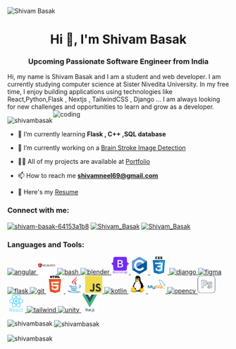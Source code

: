 ![Shivam Basak](https://media.licdn.com/dms/image/D5616AQG8Mvi_tRCjjA/profile-displaybackgroundimage-shrink_200_800/0/1705396092339?e=2147483647&v=beta&t=oUaNhHLSR04XeJCvEuw-oHcNK2RPrGnV2i4VCam3pyk)

<h1 align="center">Hi 👋, I'm Shivam Basak</h1>
<h3 align="center">Upcoming Passionate Software Engineer from India</h3>
Hi, my name is Shivam Basak and I am a student and web developer.
I am currently studying computer science at Sister Nivedita University.
In my free time, I enjoy building  applications using technologies like React,Python,Flask , Nextjs , TailwindCSS , Django ... I am always looking for new challenges and opportunities to learn and grow as a developer.

<img align="right" alt="coding" width="400" src="https://media3.giphy.com/media/VTtANKl0beDFQRLDTh/giphy.gif?cid=ecf05e47ukv3gp6nl149nl75u5zb9t6fsnvbvbj9uf9q9vb3&ep=v1_gifs_search&rid=giphy.gif&ct=g">
<p align="left"> <img src="https://komarev.com/ghpvc/?username=shivambasak&label=Profile%20views&color=0e75b6&style=flat" alt="shivambasak" /> </p>

- 🌱 I’m currently learning **Flask , C++ ,SQL database**

- 🔭 I’m currently working on a [Brain Stroke Image Detection](https://github.com/shivamBasak/Brain-Stroke-Detection)

- 👨‍💻 All of my projects are available at [Portfolio](https://port-folio-git-main-shivambasak.vercel.app/)

- 📫 How to reach me **shivamneel69@gmail.com**

- 📄 Here's my [Resume](https://port-folio-git-main-shivambasak.vercel.app/sas.pdf)

<h3 align="left">Connect with me:</h3>
<p align="left">
<a href="https://linkedin.com/in/shivam-basak-64153a1b8" target="blank"><img align="center" src="https://raw.githubusercontent.com/rahuldkjain/github-profile-readme-generator/master/src/images/icons/Social/linked-in-alt.svg" alt="shivam-basak-64153a1b8" height="30" width="40" /></a>
<a href="https://t.me/Shivam_Basak" target="blank"><img align="center" src="https://imgs.search.brave.com/SipM0D2P5E4HLlJIi4OybpnWpDDIzbFDGTngJtUVnGY/rs:fit:500:0:0/g:ce/aHR0cHM6Ly9wbmdp/bWcuY29tL3VwbG9h/ZHMvdGVsZWdyYW0v/c21hbGwvdGVsZWdy/YW1fUE5HMzQucG5n" alt="Shivam_Basak" height="30" width="40" /></a>
 <a href="mailto:shivamneel69@gmail.com" target="blank"><img align="center" src="https://imgs.search.brave.com/LJW-lGWtQbytdiDjdDUAEddfpF5rXb4fthGlAxzoajA/rs:fit:500:0:0/g:ce/aHR0cHM6Ly9mcmVl/cG5naW1nLmNvbS90/aHVtYi9nbWFpbC82/NjQ4OC1pY29ucy1z/eW1ib2wtY29tcHV0/ZXItZW1haWwtZ21h/aWwtZnJlZS10cmFu/c3BhcmVudC1pbWFn/ZS1ocS10aHVtYi5w/bmc" alt="Shivam_Basak" height="30" width="40" /></a> 
</p>

<h3 align="left">Languages and Tools:</h3>
<p align="left"> <a href="https://angular.io" target="_blank" rel="noreferrer"> <img src="https://angular.io/assets/images/logos/angular/angular.svg" alt="angular" width="40" height="40"/> </a> <a href="https://angular.io" target="_blank" rel="noreferrer"> <img src="https://raw.githubusercontent.com/devicons/devicon/master/icons/angularjs/angularjs-original-wordmark.svg" alt="angularjs" width="40" height="40"/> </a> <a href="https://www.gnu.org/software/bash/" target="_blank" rel="noreferrer"> <img src="https://www.vectorlogo.zone/logos/gnu_bash/gnu_bash-icon.svg" alt="bash" width="40" height="40"/> </a> <a href="https://www.blender.org/" target="_blank" rel="noreferrer"> <img src="https://download.blender.org/branding/community/blender_community_badge_white.svg" alt="blender" width="40" height="40"/> </a> <a href="https://getbootstrap.com" target="_blank" rel="noreferrer"> <img src="https://raw.githubusercontent.com/devicons/devicon/master/icons/bootstrap/bootstrap-plain-wordmark.svg" alt="bootstrap" width="40" height="40"/> </a> <a href="https://www.cprogramming.com/" target="_blank" rel="noreferrer"> <img src="https://raw.githubusercontent.com/devicons/devicon/master/icons/c/c-original.svg" alt="c" width="40" height="40"/> </a> <a href="https://www.w3schools.com/css/" target="_blank" rel="noreferrer"> <img src="https://raw.githubusercontent.com/devicons/devicon/master/icons/css3/css3-original-wordmark.svg" alt="css3" width="40" height="40"/> </a> <a href="https://www.djangoproject.com/" target="_blank" rel="noreferrer"> <img src="https://cdn.worldvectorlogo.com/logos/django.svg" alt="django" width="40" height="40"/> </a> <a href="https://www.figma.com/" target="_blank" rel="noreferrer"> <img src="https://www.vectorlogo.zone/logos/figma/figma-icon.svg" alt="figma" width="40" height="40"/> </a> <a href="https://flask.palletsprojects.com/" target="_blank" rel="noreferrer"> <img src="https://www.vectorlogo.zone/logos/pocoo_flask/pocoo_flask-icon.svg" alt="flask" width="40" height="40"/> </a> <a href="https://git-scm.com/" target="_blank" rel="noreferrer"> <img src="https://www.vectorlogo.zone/logos/git-scm/git-scm-icon.svg" alt="git" width="40" height="40"/> </a> <a href="https://www.w3.org/html/" target="_blank" rel="noreferrer"> <img src="https://raw.githubusercontent.com/devicons/devicon/master/icons/html5/html5-original-wordmark.svg" alt="html5" width="40" height="40"/> </a> <a href="https://www.java.com" target="_blank" rel="noreferrer"> <img src="https://raw.githubusercontent.com/devicons/devicon/master/icons/java/java-original.svg" alt="java" width="40" height="40"/> </a> <a href="https://developer.mozilla.org/en-US/docs/Web/JavaScript" target="_blank" rel="noreferrer"> <img src="https://raw.githubusercontent.com/devicons/devicon/master/icons/javascript/javascript-original.svg" alt="javascript" width="40" height="40"/> </a> <a href="https://kotlinlang.org" target="_blank" rel="noreferrer"> <img src="https://www.vectorlogo.zone/logos/kotlinlang/kotlinlang-icon.svg" alt="kotlin" width="40" height="40"/> </a> <a href="https://www.linux.org/" target="_blank" rel="noreferrer"> <img src="https://raw.githubusercontent.com/devicons/devicon/master/icons/linux/linux-original.svg" alt="linux" width="40" height="40"/> </a> <a href="https://www.mysql.com/" target="_blank" rel="noreferrer"> <img src="https://raw.githubusercontent.com/devicons/devicon/master/icons/mysql/mysql-original-wordmark.svg" alt="mysql" width="40" height="40"/> </a> <a href="https://opencv.org/" target="_blank" rel="noreferrer"> <img src="https://www.vectorlogo.zone/logos/opencv/opencv-icon.svg" alt="opencv" width="40" height="40"/> </a> <a href="https://www.photoshop.com/en" target="_blank" rel="noreferrer"> <img src="https://raw.githubusercontent.com/devicons/devicon/master/icons/photoshop/photoshop-line.svg" alt="photoshop" width="40" height="40"/> </a> <a href="https://reactjs.org/" target="_blank" rel="noreferrer"> <img src="https://raw.githubusercontent.com/devicons/devicon/master/icons/react/react-original-wordmark.svg" alt="react" width="40" height="40"/> </a> <a href="https://tailwindcss.com/" target="_blank" rel="noreferrer"> <img src="https://www.vectorlogo.zone/logos/tailwindcss/tailwindcss-icon.svg" alt="tailwind" width="40" height="40"/> </a> <a href="https://unity.com/" target="_blank" rel="noreferrer"> <img src="https://www.vectorlogo.zone/logos/unity3d/unity3d-icon.svg" alt="unity" width="40" height="40"/> </a> <a href="https://vuejs.org/" target="_blank" rel="noreferrer"> <img src="https://raw.githubusercontent.com/devicons/devicon/master/icons/vuejs/vuejs-original-wordmark.svg" alt="vuejs" width="40" height="40"/> </a> </p>

<p><img align="left" src="https://github-readme-stats.vercel.app/api/top-langs?username=shivambasak&show_icons=true&locale=en&layout=compact" alt="shivambasak" /></p>

<p>&nbsp;<img align="center" src="https://github-readme-stats.vercel.app/api?username=shivambasak&show_icons=true&locale=en" alt="shivambasak" /></p>

<p><img align="center" src="https://github-readme-streak-stats.herokuapp.com/?user=shivambasak&" alt="shivambasak" /></p>

